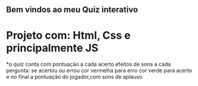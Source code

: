 ## Bem vindos ao meu Quiz interativo



# Projeto com: Html, Css e principalmente JS

*o quiz conta com pontuação a cada acerto
efeitos de sons a cada pergunta: se acertou ou errou
cor vermelha para erro
cor verde para acerto
e no final a pontuação do jogador,com sons de aplauso





